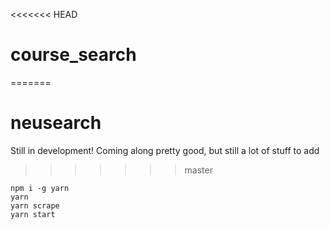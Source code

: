<<<<<<< HEAD
# course_search
=======
# neusearch

Still in development! Coming along pretty good, but still a lot of stuff to add

>>>>>>> master
```
npm i -g yarn
yarn 
yarn scrape
yarn start
```
